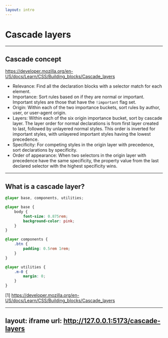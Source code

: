 ```yaml
---
layout: intro
---
```


# Cascade layers

<SupportedBrowsers url="https://developer.mozilla.org/en-US/docs/Web/CSS/@layer" chrome=99 edge=99 firefox=97 safari=15.4 />

---

## Cascade concept

https://developer.mozilla.org/en-US/docs/Learn/CSS/Building_blocks/Cascade_layers

- Relevance: Find all the declaration blocks with a selector match for each element.
- Importance: Sort rules based on if they are normal or important. Important styles are those that have the `!important` flag set.
- Origin: Within each of the two importance buckets, sort rules by author, user, or user-agent origin.
- Layers: Within each of the six origin importance bucket, sort by cascade layer. The layer order for normal declarations is from first layer created to last, followed by unlayered normal styles. This order is inverted for important styles, with unlayered important styles having the lowest precedence.
- Specificity: For competing styles in the origin layer with precedence, sort declarations by specificity.
- Order of appearance: When two selectors in the origin layer with precedence have the same specificity, the property value from the last declared selector with the highest specificity wins.

---

## What is a cascade layer?

```css
@layer base, components, utilities;

@layer base {
	body {
		font-size: 0.875rem;
		background-color: pink;
	}
}

@layer components {
	.btn {
		padding: 0.5rem 1rem;
	}
}

@layer utilities {
	.m-0 {
		margin: 0;
	}
}
```

<div class="mt-auto">

[1] https://developer.mozilla.org/en-US/docs/Learn/CSS/Building_blocks/Cascade_layers

</div>

---
layout: iframe
url: http://127.0.0.1:5173/cascade-layers
---